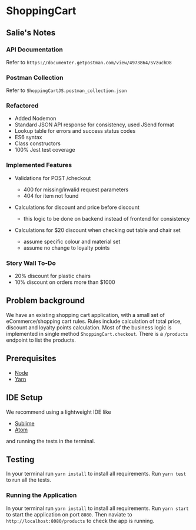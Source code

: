 # ShoppingCart

## Salie's Notes

### API Documentation

Refer to `https://documenter.getpostman.com/view/4973864/SVzuchD8`

### Postman Collection

Refer to `ShoppingCartJS.postman_collection.json`

### Refactored

- Added Nodemon
- Standard JSON API response for consistency, used JSend format
- Lookup table for errors and success status codes
- ES6 syntax
- Class constructors
- 100% Jest test coverage

### Implemented Features

- Validations for POST /checkout

  - 400 for missing/invalid request parameters
  - 404 for item not found

- Calculations for discount and price before discount

  - this logic to be done on backend instead of frontend for consistency

- Calculations for \$20 discount when checking out table and chair set
  - assume specific colour and material set
  - assume no change to loyalty points

### Story Wall To-Do

- 20% discount for plastic chairs
- 10% discount on orders more than \$1000

## Problem background

We have an existing shopping cart application, with a small set of eCommerce/shopping cart rules.
Rules include calculation of total price, discount and loyalty points calculation.
Most of the business logic is implemented in single method `ShoppingCart.checkout`.
There is a `/products` endpoint to list the products.

## Prerequisites

- [Node](https://nodejs.org/en/)
- [Yarn](https://yarnpkg.com/en/)

## IDE Setup

We recommend using a lightweight IDE like

- [Sublime](https://www.sublimetext.com/3)
- [Atom](https://atom.io/)

and running the tests in the terminal.

## Testing

In your terminal run `yarn install` to install all requirements.
Run `yarn test` to run all the tests.

### Running the Application

In your terminal run `yarn install` to install all requirements.
Run `yarn start` to start the application on port `8080`. Then naviate to `http://localhost:8080/products` to check the app is running.
